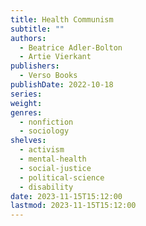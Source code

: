 ```yaml
---
title: Health Communism
subtitle: ""
authors:
  - Beatrice Adler-Bolton
  - Artie Vierkant
publishers:
  - Verso Books
publishDate: 2022-10-18
series: 
weight: 
genres:
  - nonfiction
  - sociology
shelves:
  - activism
  - mental-health
  - social-justice
  - political-science
  - disability
date: 2023-11-15T15:12:00
lastmod: 2023-11-15T15:12:00
---
```

